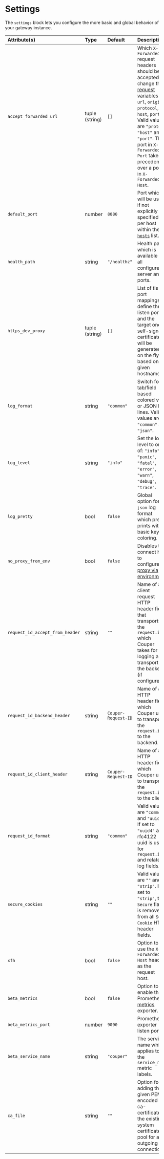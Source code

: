 # Settings

The `settings` block lets you configure the more basic and global behavior of your
gateway instance.

| Attribute(s)                    | Type           | Default             | Description                                                                                                                                                                                                                                                                             | Characteristic(s)                                                                                                                                                  | Example                     |
|:--------------------------------|:---------------|:--------------------|:----------------------------------------------------------------------------------------------------------------------------------------------------------------------------------------------------------------------------------------------------------------------------------------|:-------------------------------------------------------------------------------------------------------------------------------------------------------------------|:----------------------------|
| `accept_forwarded_url`          | tuple (string) | `[]`                | Which `X-Forwarded-*` request headers should be accepted to change the [request variables](../modifiers#request) `url`, `origin`, `protocol`, `host`, `port`. Valid values are `"proto"`, `"host"` and `"port"`. The port in `X-Forwarded-Port` takes precedence over a port in `X-Forwarded-Host`. | Affects relative url values for [`sp_acs_url`](saml) attribute and `redirect_uri` attribute within [beta_oauth2](oauth2) & [oidc](oidc). | `["proto","host","port"]`   |
| `default_port`                  | number         | `8080`              | Port which will be used if not explicitly specified per host within the [`hosts`](server) list.                                                                                                                                                                                  | -                                                                                                                                                                  | -                           |
| `health_path`                   | string         | `"/healthz"`        | Health path which is available for all configured server and ports.                                                                                                                                                                                                                     | -                                                                                                                                                                  | -                           |
| `https_dev_proxy`               | tuple (string) | `[]`                | List of tls port mappings to define the tls listen port and the target one. A self-signed certificate will be generated on the fly based on given hostname.                                                                                                                             | Certificates will be hold in memory and are generated once.                                                                                                        | `["443:8080", "8443:8080"]` |
| `log_format`                    | string         | `"common"`          | Switch for tab/field based colored view or JSON log lines. Valid values are `"common"` and `"json"`.                                                                                                                                                                                    | -                                                                                                                                                                  | -                           |
| `log_level`                     | string         | `"info"`            | Set the log-level to one of: `"info"`, `"panic"`, `"fatal"`, `"error"`, `"warn"`, `"debug"`, `"trace"`.                                                                                                                                                                                 | -                                                                                                                                                                  | -                           |
| `log_pretty`                    | bool           | `false`             | Global option for `json` log format which pretty prints with basic key coloring.                                                                                                                                                                                                        | -                                                                                                                                                                  | -                           |
| `no_proxy_from_env`             | bool           | `false`             | Disables the connect hop to configured [proxy via environment](https://godoc.org/golang.org/x/net/http/httpproxy).                                                                                                                                                                      | -                                                                                                                                                                  | -                           |
| `request_id_accept_from_header` | string         | `""`                | Name of a client request HTTP header field that transports the `request.id` which Couper takes for logging and transport to the backend (if configured).                                                                                                                                | -                                                                                                                                                                  | `X-UID`                     |
| `request_id_backend_header`     | string         | `Couper-Request-ID` | Name of a HTTP header field which Couper uses to transport the `request.id` to the backend.                                                                                                                                                                                             | -                                                                                                                                                                  | -                           |
| `request_id_client_header`      | string         | `Couper-Request-ID` | Name of a HTTP header field which Couper uses to transport the `request.id` to the client.                                                                                                                                                                                              | -                                                                                                                                                                  | -                           |
| `request_id_format`             | string         | `"common"`          | Valid values are `"common"` and `"uuid4"`. If set to `"uuid4"` a rfc4122 uuid is used for `request.id` and related log fields.                                                                                                                                                          | -                                                                                                                                                                  | -                           |
| `secure_cookies`                | string         | `""`                | Valid values are `""` and `"strip"`. If set to `"strip"`, the `Secure` flag is removed from all `Set-Cookie` HTTP header fields.                                                                                                                                                        | -                                                                                                                                                                  | -                           |
| `xfh`                           | bool           | `false`             | Option to use the `X-Forwarded-Host` header as the request host.                                                                                                                                                                                                                        | -                                                                                                                                                                  | -                           |
| `beta_metrics`                  | bool           | `false`             | Option to enable the Prometheus [metrics](METRICS.md) exporter.                                                                                                                                                                                                                         | -                                                                                                                                                                  | -                           |
| `beta_metrics_port`             | number         | `9090`              | Prometheus exporter listen port.                                                                                                                                                                                                                                                        | -                                                                                                                                                                  | -                           |
| `beta_service_name`             | string         | `"couper"`          | The service name which applies to the `service_name` metric labels.                                                                                                                                                                                                                     | -                                                                                                                                                                  | -                           |
| `ca_file`                       | string         | `""`                | Option for adding the given PEM encoded ca-certificate to the existing system certificate pool for all outgoing connections.                                                                                                                                                            | -                                                                                                                                                                  | -                           |

